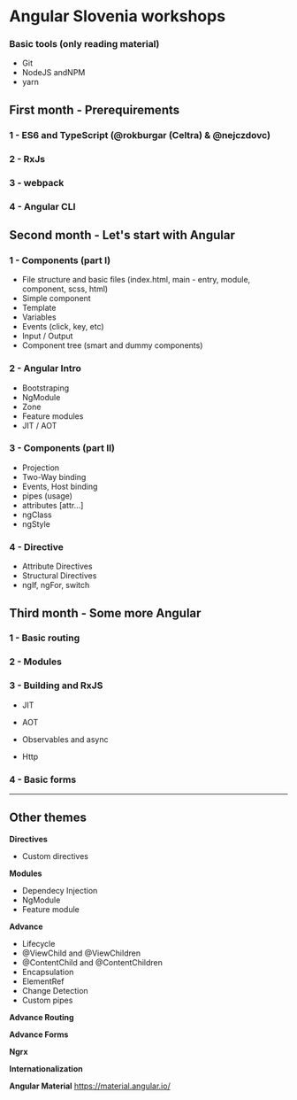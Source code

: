 # Angular Slovenia workshops

### Basic tools (only reading material)
* Git
* NodeJS andNPM
* yarn

## First month - Prerequirements

### 1 - ES6 and TypeScript (@rokburgar (Celtra) & @nejczdovc)

### 2 - RxJs

### 3 - webpack

### 4 - Angular CLI


## Second month - Let's start with Angular

### 1 - Components (part I)
* File structure and basic files (index.html, main - entry, module, component, scss, html)
* Simple component
* Template
* Variables
* Events (click, key, etc)
* Input / Output
* Component tree (smart and dummy components)

### 2 - Angular Intro
* Bootstraping
* NgModule
* Zone
* Feature modules
* JIT / AOT

### 3 - Components (part II)
* Projection
* Two-Way binding
* Events, Host binding
* pipes (usage)
* attributes [attr...]
* ngClass
* ngStyle

### 4 - Directive
* Attribute Directives
* Structural Directives
* ngIf, ngFor, switch


## Third month - Some more Angular

### 1 - Basic routing

### 2 - Modules

### 3 - Building and RxJS
* JIT
* AOT

* Observables and async
* Http

### 4 - Basic forms

---

## Other themes

**Directives**
* Custom directives

**Modules**
* Dependecy Injection
* NgModule
* Feature module

**Advance**
* Lifecycle
* @ViewChild and @ViewChildren
* @ContentChild and @ContentChildren
* Encapsulation
* ElementRef
* Change Detection
* Custom pipes

**Advance Routing**

**Advance Forms**

**Ngrx**

**Internationalization**

**Angular Material**
https://material.angular.io/
